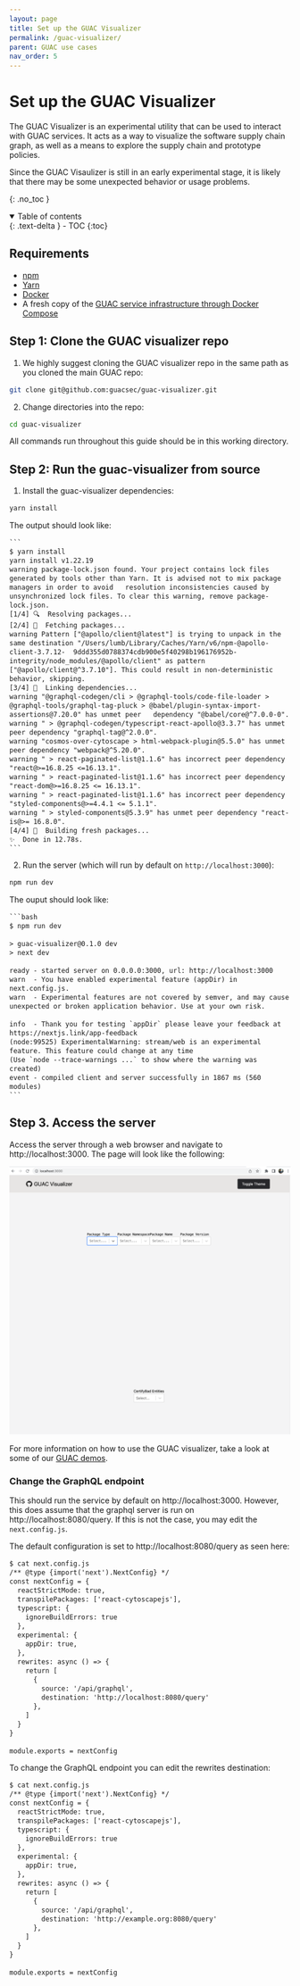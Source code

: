 ```yaml
---
layout: page
title: Set up the GUAC Visualizer
permalink: /guac-visualizer/
parent: GUAC use cases
nav_order: 5
---
```


# Set up the GUAC Visualizer

The GUAC Visualizer is an experimental utility that can be used to interact with GUAC services. It acts as a way to visualize the software supply chain graph,
as well as a means to explore the supply chain and prototype policies.

Since the GUAC Visaulizer is still in an early experimental stage, it is likely
that there may be some unexpected behavior or usage problems.

{: .no_toc }

<details open markdown="block">
  <summary>
    Table of contents
  </summary>
  {: .text-delta }
- TOC
{:toc}
</details>

## Requirements

- [npm](https://docs.npmjs.com/downloading-and-installing-node-js-and-npm)
- [Yarn](https://classic.yarnpkg.com/lang/en/docs/install/#mac-stable)
- [Docker](https://docs.docker.com/get-docker/)
- A fresh copy of the [GUAC service infrastructure through Docker Compose](https://docs.guac.sh/setup/)

## Step 1: Clone the GUAC visualizer repo

1. We highly suggest cloning the GUAC visualizer repo in the same path as you cloned the main GUAC repo:
  ```bash
  git clone git@github.com:guacsec/guac-visualizer.git
  ```

2. Change directories into the repo:
  ```bash
  cd guac-visualizer
  ```

All commands run throughout this guide should be in this working directory.

## Step 2: Run the guac-visualizer from source

1. Install the guac-visualizer dependencies:
  ```bash
  yarn install
  ```

   The output should look like:

    ```
    $ yarn install
    yarn install v1.22.19
    warning package-lock.json found. Your project contains lock files generated by tools other than Yarn. It is advised not to mix package managers in order to avoid   resolution inconsistencies caused by unsynchronized lock files. To clear this warning, remove package-lock.json.
    [1/4] 🔍  Resolving packages...
    [2/4] 🚚  Fetching packages...
    warning Pattern ["@apollo/client@latest"] is trying to unpack in the same destination "/Users/lumb/Library/Caches/Yarn/v6/npm-@apollo-client-3.7.12-  9ddd355d0788374cdb900e5f40298b196176952b-integrity/node_modules/@apollo/client" as pattern ["@apollo/client@^3.7.10"]. This could result in non-deterministic      
    behavior, skipping.
    [3/4] 🔗  Linking dependencies...
    warning "@graphql-codegen/cli > @graphql-tools/code-file-loader > @graphql-tools/graphql-tag-pluck > @babel/plugin-syntax-import-assertions@7.20.0" has unmet peer   dependency "@babel/core@^7.0.0-0".
    warning " > @graphql-codegen/typescript-react-apollo@3.3.7" has unmet peer dependency "graphql-tag@^2.0.0".
    warning "cosmos-over-cytoscape > html-webpack-plugin@5.5.0" has unmet peer dependency "webpack@^5.20.0".
    warning " > react-paginated-list@1.1.6" has incorrect peer dependency "react@>=16.8.25 <=16.13.1".
    warning " > react-paginated-list@1.1.6" has incorrect peer dependency "react-dom@>=16.8.25 <= 16.13.1".
    warning " > react-paginated-list@1.1.6" has incorrect peer dependency "styled-components@>=4.4.1 <= 5.1.1".
    warning " > styled-components@5.3.9" has unmet peer dependency "react-is@>= 16.8.0".
    [4/4] 🔨  Building fresh packages...
    ✨  Done in 12.78s.
    ```

2. Run the server (which will run by default on `http://localhost:3000`):
  ```bash
  npm run dev
  ```

   The ouput should look like:

    ```bash
    $ npm run dev

    > guac-visualizer@0.1.0 dev
    > next dev

    ready - started server on 0.0.0.0:3000, url: http://localhost:3000
    warn  - You have enabled experimental feature (appDir) in next.config.js.
    warn  - Experimental features are not covered by semver, and may cause unexpected or broken application behavior. Use at your own risk.

    info  - Thank you for testing `appDir` please leave your feedback at https://nextjs.link/app-feedback
    (node:99525) ExperimentalWarning: stream/web is an experimental feature. This feature could change at any time
    (Use `node --trace-warnings ...` to show where the warning was created)
    event - compiled client and server successfully in 1867 ms (560 modules)
    ```

## Step 3. Access the server

Access the server through a web browser and navigate to
http://localhost:3000. The page will look like the following:

![ui](assets/images/guacvisserver.png)

For more information on how to use the GUAC visualizer, take a look at some of
our [GUAC demos](https://docs.guac.sh/guac-use-cases/).

### Change the GraphQL endpoint

This should run the service by default on http://localhost:3000. However, this
does assume that the graphql server is run on http://localhost:8080/query. If
this is not the case, you may edit the `next.config.js`.

The default configuration is set to http://localhost:8080/query as seen here:

```
$ cat next.config.js
/** @type {import('next').NextConfig} */
const nextConfig = {
  reactStrictMode: true,
  transpilePackages: ['react-cytoscapejs'],
  typescript: {
    ignoreBuildErrors: true
  },
  experimental: {
    appDir: true,
  },
  rewrites: async () => {
    return [
      {
        source: '/api/graphql',
        destination: 'http://localhost:8080/query'
      },
    ]
  }
}

module.exports = nextConfig
```

To change the GraphQL endpoint you can edit the rewrites destination:

```
$ cat next.config.js
/** @type {import('next').NextConfig} */
const nextConfig = {
  reactStrictMode: true,
  transpilePackages: ['react-cytoscapejs'],
  typescript: {
    ignoreBuildErrors: true
  },
  experimental: {
    appDir: true,
  },
  rewrites: async () => {
    return [
      {
        source: '/api/graphql',
        destination: 'http://example.org:8080/query'
      },
    ]
  }
}

module.exports = nextConfig
```

